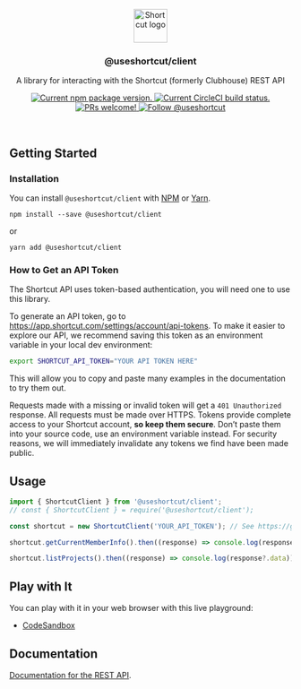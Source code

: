 <p align="center">
  <img height="60" src="https://user-images.githubusercontent.com/7189823/133838642-9a05e1ec-9a79-46ae-b22e-a8b931caf233.png" alt="Shortcut logo">
</p>

<h3 align="center">
  @useshortcut/client
</h3>

<p align="center">
  A library for interacting with the Shortcut (formerly Clubhouse) REST API
</p>

<p align="center">
  <a href="https://www.npmjs.org/package/@useshortcut/client">
    <img src="https://badge.fury.io/js/@useshortcut%2Fclient.svg" alt="Current npm package version." />
  </a>
  <a href="https://circleci.com/gh/useshortcut/shortcut-client-js">
    <img src="https://circleci.com/gh/useshortcut/shortcut-client-js.svg?style=shield" alt="Current CircleCI build status." />
  </a>
  <a href="https://circleci.com/gh/useshortcut/shortcut-client-js">
    <img src="https://img.shields.io/badge/PRs-welcome-brightgreen.svg" alt="PRs welcome!" />
  </a>
  <a href="https://twitter.com/intent/follow?screen_name=useshortcut">
    <img src="https://img.shields.io/twitter/follow/useshortcut.svg?label=Follow%20@useshortcut" alt="Follow @useshortcut" />
  </a>
</p>

<br>

## Getting Started

### Installation

You can install `@useshortcut/client` with [NPM](https://www.npmjs.com/) or [Yarn](https://yarnpkg.com).

```shell
npm install --save @useshortcut/client
```

or

```shell
yarn add @useshortcut/client
```

### How to Get an API Token

The Shortcut API uses token-based authentication, you will need one to use this library.

To generate an API token, go to https://app.shortcut.com/settings/account/api-tokens. To make it easier to explore our API, we recommend saving this token as an environment variable in your local dev environment:

```bash
export SHORTCUT_API_TOKEN="YOUR API TOKEN HERE"
```

This will allow you to copy and paste many examples in the documentation to try them out.

Requests made with a missing or invalid token will get a `401 Unauthorized` response. All requests must be made over HTTPS. Tokens provide complete access to your Shortcut account, **so keep them secure**. Don’t paste them into your source code, use an environment variable instead. For security reasons, we will immediately invalidate any tokens we find have been made public.

## Usage

```javascript
import { ShortcutClient } from '@useshortcut/client';
// const { ShortcutClient } = require('@useshortcut/client');

const shortcut = new ShortcutClient('YOUR_API_TOKEN'); // See https://github.com/useshortcut/shortcut-client-js#how-to-get-an-api-token

shortcut.getCurrentMemberInfo().then((response) => console.log(response?.data));

shortcut.listProjects().then((response) => console.log(response?.data));
```

## Play with It

You can play with it in your web browser with this live playground: 

- [CodeSandbox](https://codesandbox.io/s/useshortcut-client-playground-48kq1)

## Documentation

[Documentation for the REST API](https://shortcut.com/api/rest).
